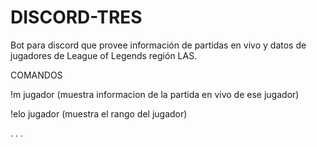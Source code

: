 # DISCORD-TRES

Bot para discord que provee información de partidas en vivo y datos de jugadores de League of Legends región LAS.

COMANDOS

!m jugador (muestra informacion de la partida en vivo de ese jugador)

!elo jugador (muestra el rango del jugador)

.
.
.




